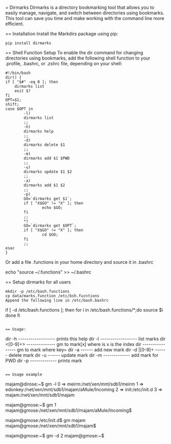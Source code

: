 = Dirmarks
Dirmarks is a directory bookmarking tool that allows you to easily manage, navigate, and switch between directories using bookmarks. This tool can save you time and make working with the command line more efficient.


== Installation
Install the Markdirs package using pip:

```
pip install dirmarks
```

== Shell Function Setup
To enable the dir command for changing directories using bookmarks, add the following shell function to your .profile, .bashrc, or .zshrc file, depending on your shell:

```
#!/bin/bash
dir() {
if [ "$#" -eq 0 ]; then
    dirmarks list
    exit $?
fi
OPT=$1;
shift;
case $OPT in
        -l)
        dirmarks list
        ;;
        -h)
        dirmarks help
        ;;
        -d)
        dirmarks delete $1
        ;;
        -m)
        dirmarks add $1 $PWD
        ;;
        -u)
        dirmarks update $1 $2
        ;;
        -a)
        dirmarks add $1 $2
        ;;
        -p)
        GO=`dirmarks get $1`;
        if [ "X$GO" != "X" ]; then
                echo $GO;
        fi
        ;;
        *)
        GO=`dirmarks get $OPT`;
        if [ "X$GO" != "X" ]; then
                cd $GO;
        fi
        ;;
esac
}
```

Or add a file .functions in your home directory and source it in .bashrc


echo "source ~/.functions" >> ~/.bashrc

== Setup dirmarks for all users 
```
mkdir -p /etc/bash.functions 
cp data/marks.function /etc/bsh.fucntions
Append the following line in /etc/bash.bashrc
```
if [ -d /etc/bash.functions ]; then
        for i in /etc/bash.functions/*;do 
                source $i
        done
fi
```

== Usage:
```
dir -h   ------------------ prints this help
dir -l	------------------ list marks
dir <[0-9]+> -------------- gm to mark[x] where is x is the index
dir <name> ---------------- gm to mark where key=<shortname>
dir -a <name> <path> ------ add new mark
dir -d <name>|[0-9]+ ------ delete mark
dir -u <name> <path> ------ update mark
dir -m <name> ------------- add mark for PWD
dir -p <name> ------------- prints mark
```

== Usage example
```
majam@dirose:~$ gm -l
0 => meirm:/net/xen/mnt/sdb1/meirm
1 => edonkey:/net/xen/mnt/sdb1/majam/aMule/Incoming
2 => init:/etc/init.d
3 => majam:/net/xen/mnt/sdb1/majam

majam@gmose:~$ gm 1
majam@gmose:/net/xen/mnt/sdb1/majam/aMule/Incoming$ 

majam@gmose:/etc/init.d$ gm majam
majam@gmose:/net/xen/mnt/sdb1/majam$ 

majam@gmose:~$ gm -d 2
majam@gmose:~$
```

